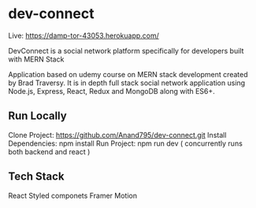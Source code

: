 # dev-connect
Live: https://damp-tor-43053.herokuapp.com/

DevConnect is a social network platform specifically for developers built with MERN Stack

Application based on udemy course on MERN stack development created by Brad Traversy. It is in depth full stack social network application using Node.js, Express, React, Redux and MongoDB along with ES6+.

## Run Locally
Clone Project: https://github.com/Anand795/dev-connect.git
Install Dependencies: npm install
Run Project: npm run dev ( concurrently runs both backend and react )

## Tech Stack 
React 
Styled componets
Framer Motion
